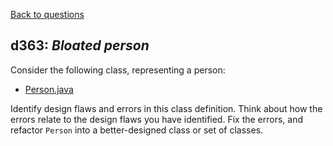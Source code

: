 [Back to questions](../README.md)

## d363: *Bloated person*

Consider the following class, representing a
person:

* [Person.java](../solutions/code/tutorialquestions/questiond363/beforefixingandrefactoring/Person.java)

Identify design flaws and errors in this class definition.  Think about how the errors
relate to the design flaws you have identified.  Fix the errors, and refactor `Person`
into a better-designed class or set of classes.

